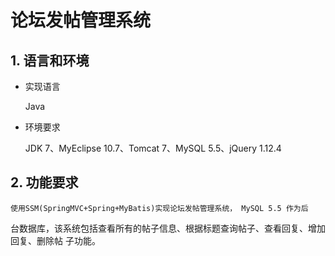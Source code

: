 # 论坛发帖管理系统

## 1. 语言和环境 

 * 实现语言 

   Java

 * 环境要求 

   JDK 7、MyEclipse 10.7、Tomcat 7、MySQL 5.5、jQuery 1.12.4 

## 2. 功能要求 

 	使用SSM(SpringMVC+Spring+MyBatis)实现论坛发帖管理系统， MySQL 5.5 作为后
台数据库，该系统包括查看所有的帖子信息、根据标题查询帖子、查看回复、增加回复、删除帖
子功能。 

